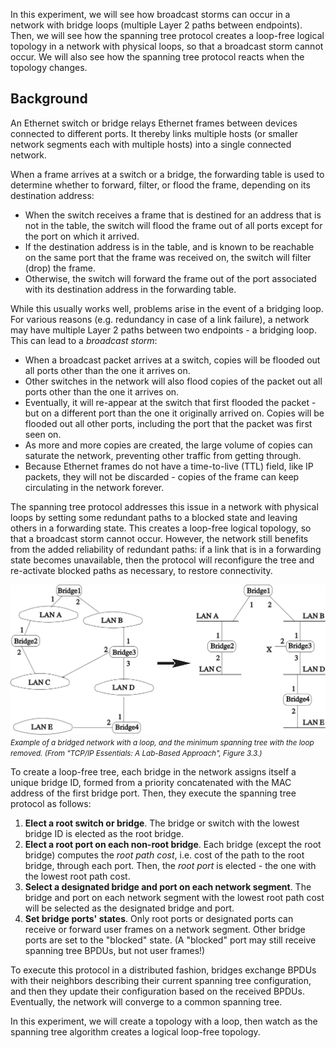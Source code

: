 In this experiment, we will see how broadcast storms can occur in a network with bridge loops (multiple Layer 2 paths between endpoints). Then, we will see how the spanning tree protocol creates a loop-free logical topology in a network with physical loops, so that a broadcast storm cannot occur. We will also see how the spanning tree protocol reacts when the topology changes.


## Background

An Ethernet switch or bridge relays Ethernet frames between devices connected to different ports. It thereby links multiple hosts (or smaller network segments each with multiple hosts) into a single connected network.

When a frame arrives at a switch or a bridge, the forwarding table is used to determine whether to forward, filter, or flood the frame, depending on its destination address:

* When the switch receives a frame that is destined for an address that is not in the table, the switch will flood the frame out of all ports except for the port on which it arrived.
* If the destination address is in the table, and is known to be reachable on the same port that the frame was received on, the switch will filter (drop) the frame.
* Otherwise, the switch will forward the frame out of the port associated with its destination address in the forwarding table.

While this usually works well, problems arise in the event of a bridging loop. For various reasons (e.g. redundancy in case of a link failure), a network may have multiple Layer 2 paths between two endpoints - a bridging loop. This can lead to a _broadcast storm_:

* When a broadcast packet arrives at a switch, copies will be flooded out all ports other than the one it arrives on.
* Other switches in the network will also flood copies of the packet out all ports other than the one it arrives on. 
* Eventually, it will re-appear at the switch that first flooded the packet - but on a different port than the one it originally arrived on. Copies will be flooded out all other ports, including the port that the packet was first seen on.
* As more and more copies are created, the large volume of copies can saturate the network, preventing other traffic from getting through.
* Because Ethernet frames do not have a time-to-live (TTL) field, like IP packets, they will not be discarded - copies of the frame can keep circulating in the network forever.

The spanning tree protocol addresses this issue in a network with physical loops by setting some redundant paths to a blocked state and leaving others in a forwarding state. This creates a loop-free logical topology, so that a broadcast storm cannot occur. However, the network still benefits from the added reliability of redundant paths: if a link that is in a forwarding state becomes unavailable, then the protocol will reconfigure the tree and re-activate blocked paths as necessary, to restore connectivity.

![](spanning-tree-example.svg)
_<small>Example of a bridged network with a loop, and the minimum spanning tree with the loop removed. (From "TCP/IP Essentials: A Lab-Based Approach", Figure 3.3.)</small>_

To create a loop-free tree, each bridge in the network assigns itself a unique bridge ID, formed from a priority concatenated with the MAC address of the first bridge port. Then, they execute the spanning tree protocol as follows:

1. **Elect a root switch or bridge**. The bridge or switch with the lowest bridge ID is elected as the root bridge.
2. **Elect a root port on each non-root bridge**.  Each bridge (except the root bridge) computes the _root path cost_, i.e. cost of the path to the root bridge, through each port. Then, the _root port_ is elected - the one with the lowest root path cost.
3. **Select a designated bridge and port on each network segment**.  The bridge and port on each network segment with the lowest root path cost will be selected as the designated bridge and port.
4. **Set bridge ports' states**. Only root ports or designated ports can receive or forward user frames on a network segment. Other bridge ports are set to the "blocked" state. (A "blocked" port may still receive spanning tree BPDUs, but not user frames!)

To execute this protocol in a distributed fashion, bridges exchange BPDUs with their neighbors describing their current spanning tree configuration, and then they update their configuration based on the received BPDUs. Eventually, the network will converge to a common spanning tree. 

In this experiment, we will create a topology with a loop, then watch as the spanning tree algorithm creates a logical loop-free topology.
